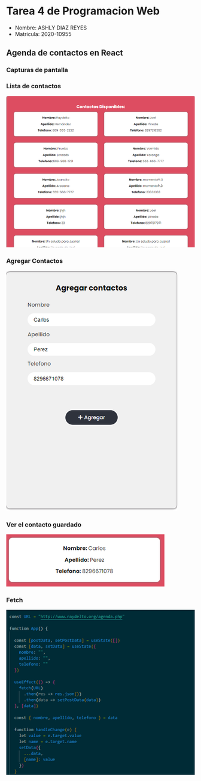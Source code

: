 # Tarea 4 de Programacion Web

* Nombre: ASHLY DIAZ REYES
* Matricula: 2020-10955

## Agenda de contactos en React



### Capturas de pantalla

### Lista de contactos 
![image](./src/img/lista.png)

### Agregar Contactos
![image](./src/img/agregar.png)

### Ver el contacto guardado
![image](./src/img/contactog.png)

### Fetch
![image](./src/img/fetch.png)



